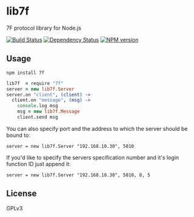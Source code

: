 # lib7f

7F protocol library for Node.js

[![Build Status](https://secure.travis-ci.org/flosse/node-7f.png)](http://travis-ci.org/flosse/node-7f)
[![Dependency Status](https://gemnasium.com/flosse/node-7f.png)](https://gemnasium.com/flosse/node-7f)
[![NPM version](https://badge.fury.io/js/7f.png)](http://badge.fury.io/js/7f)

## Usage

```shell
npm install 7f
```

```coffeescript
lib7f  = require "7f"
server = new lib7f.Server
server.on "client", (client) ->
  client.on "message", (msg) ->
    console.log msg
    msg = new lib7f.Message
    client.send msg
```

You can also specify port and the address to which the server should be
bound to:

    server = new lib7f.Server "192.168.10.30", 5010

If you'd like to specify the servers specification number and it's login
function ID just append it:

    server = new lib7f.Server "192.168.10.30", 5010, 8, 5

## License

GPLv3
